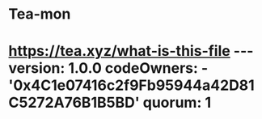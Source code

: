# Tea-mon
# https://tea.xyz/what-is-this-file --- version: 1.0.0 codeOwners:   - '0x4C1e07416c2f9Fb95944a42D81C5272A76B1B5BD' quorum: 1
